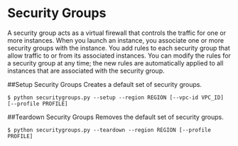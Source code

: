 Security Groups
===
A security group acts as a virtual firewall that controls the traffic for one or more instances. When you launch an instance, you associate one or more security groups with the instance. You add rules to each security group that allow traffic to or from its associated instances. You can modify the rules for a security group at any time; the new rules are automatically applied to all instances that are associated with the security group.

##Setup Security Groups
Creates a default set of security groups.

    $ python securitygroups.py --setup --region REGION [--vpc-id VPC_ID] [--profile PROFILE]

##Teardown Security Groups
Removes the default set of security groups.

    $ python securitygroups.py --teardown --region REGION [--profile PROFILE]
